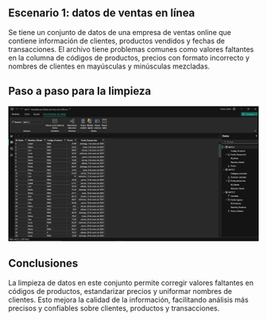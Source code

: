 ## Escenario 1: datos de ventas en línea

Se tiene un conjunto de datos de una empresa de ventas online que contiene información de clientes, productos vendidos y fechas de transacciones. El archivo tiene problemas comunes como valores faltantes en la columna de códigos de productos, precios con formato incorrecto y nombres de clientes en mayúsculas y minúsculas mezcladas.

## Paso a paso para la limpieza

![Captura de pantalla del escenario 1 en Power BI](lab15_1.png)

## Conclusiones

La limpieza de datos en este conjunto permite corregir valores faltantes en códigos de productos, estandarizar precios y uniformar nombres de clientes. Esto mejora la calidad de la información, facilitando análisis más precisos y confiables sobre clientes, productos y transacciones.
